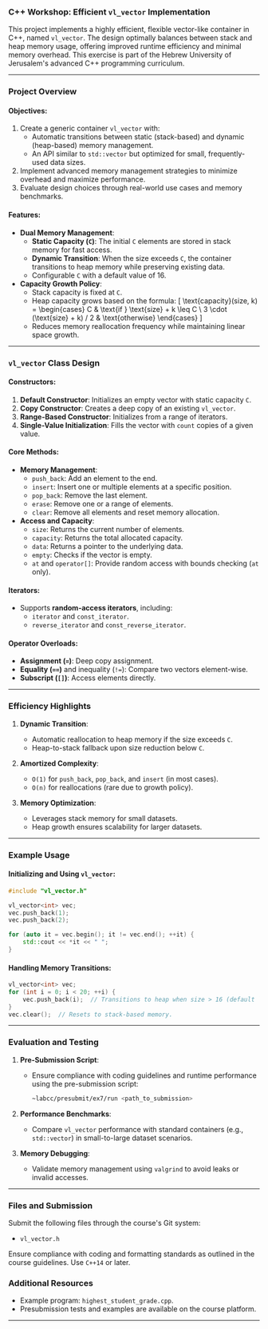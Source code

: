 ### C++ Workshop: Efficient `vl_vector` Implementation

This project implements a highly efficient, flexible vector-like container in C++, named `vl_vector`. The design optimally balances between stack and heap memory usage, offering improved runtime efficiency and minimal memory overhead. This exercise is part of the Hebrew University of Jerusalem's advanced C++ programming curriculum.

---

### Project Overview

#### Objectives:
1. Create a generic container `vl_vector` with:
   - Automatic transitions between static (stack-based) and dynamic (heap-based) memory management.
   - An API similar to `std::vector` but optimized for small, frequently-used data sizes.
2. Implement advanced memory management strategies to minimize overhead and maximize performance.
3. Evaluate design choices through real-world use cases and memory benchmarks.

#### Features:
- **Dual Memory Management**: 
  - **Static Capacity (`C`)**: The initial `C` elements are stored in stack memory for fast access.
  - **Dynamic Transition**: When the size exceeds `C`, the container transitions to heap memory while preserving existing data.
  - Configurable `C` with a default value of 16.
- **Capacity Growth Policy**:
  - Stack capacity is fixed at `C`.
  - Heap capacity grows based on the formula:
    \[
    \text{capacity}(size, k) = 
    \begin{cases} 
    C & \text{if } \text{size} + k \leq C \\ 
    3 \cdot (\text{size} + k) / 2 & \text{otherwise}
    \end{cases}
    \]
  - Reduces memory reallocation frequency while maintaining linear space growth.
  
---

### `vl_vector` Class Design

#### Constructors:
1. **Default Constructor**: Initializes an empty vector with static capacity `C`.
2. **Copy Constructor**: Creates a deep copy of an existing `vl_vector`.
3. **Range-Based Constructor**: Initializes from a range of iterators.
4. **Single-Value Initialization**: Fills the vector with `count` copies of a given value.

#### Core Methods:
- **Memory Management**:
  - `push_back`: Add an element to the end.
  - `insert`: Insert one or multiple elements at a specific position.
  - `pop_back`: Remove the last element.
  - `erase`: Remove one or a range of elements.
  - `clear`: Remove all elements and reset memory allocation.
- **Access and Capacity**:
  - `size`: Returns the current number of elements.
  - `capacity`: Returns the total allocated capacity.
  - `data`: Returns a pointer to the underlying data.
  - `empty`: Checks if the vector is empty.
  - `at` and `operator[]`: Provide random access with bounds checking (`at` only).

#### Iterators:
- Supports **random-access iterators**, including:
  - `iterator` and `const_iterator`.
  - `reverse_iterator` and `const_reverse_iterator`.

#### Operator Overloads:
- **Assignment (`=`)**: Deep copy assignment.
- **Equality (`==`)** and inequality (`!=`): Compare two vectors element-wise.
- **Subscript (`[]`)**: Access elements directly.

---

### Efficiency Highlights

1. **Dynamic Transition**:
   - Automatic reallocation to heap memory if the size exceeds `C`.
   - Heap-to-stack fallback upon size reduction below `C`.

2. **Amortized Complexity**:
   - `O(1)` for `push_back`, `pop_back`, and `insert` (in most cases).
   - `O(n)` for reallocations (rare due to growth policy).

3. **Memory Optimization**:
   - Leverages stack memory for small datasets.
   - Heap growth ensures scalability for larger datasets.

---

### Example Usage

#### Initializing and Using `vl_vector`:
```cpp
#include "vl_vector.h"

vl_vector<int> vec;
vec.push_back(1);
vec.push_back(2);

for (auto it = vec.begin(); it != vec.end(); ++it) {
    std::cout << *it << " ";
}
```

#### Handling Memory Transitions:
```cpp
vl_vector<int> vec;
for (int i = 0; i < 20; ++i) {
    vec.push_back(i);  // Transitions to heap when size > 16 (default `C`)
}
vec.clear();  // Resets to stack-based memory.
```

---

### Evaluation and Testing

1. **Pre-Submission Script**:
   - Ensure compliance with coding guidelines and runtime performance using the pre-submission script:
     ```bash
     ~labcc/presubmit/ex7/run <path_to_submission>
     ```

2. **Performance Benchmarks**:
   - Compare `vl_vector` performance with standard containers (e.g., `std::vector`) in small-to-large dataset scenarios.

3. **Memory Debugging**:
   - Validate memory management using `valgrind` to avoid leaks or invalid accesses.

---

### Files and Submission
Submit the following files through the course's Git system:
- `vl_vector.h`

Ensure compliance with coding and formatting standards as outlined in the course guidelines. Use `C++14` or later. 

### Additional Resources
- Example program: `highest_student_grade.cpp`.
- Presubmission tests and examples are available on the course platform.

---
